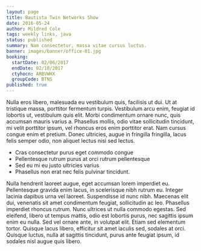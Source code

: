 ```yaml
---
layout: page
title: Bautista Twin Networks Show
date: 2016-05-24
author: Mildred Cole
tags: weekly links, java
status: published
summary: Nam consectetur, massa vitae cursus luctus.
banner: images/banner/office-01.jpg
booking:
  startDate: 02/06/2017
  endDate: 02/10/2017
  ctyhocn: ARBVWHX
  groupCode: BTNS
published: true
---
```

Nulla eros libero, malesuada eu vestibulum quis, facilisis ut dui. Ut at tristique massa, porttitor fermentum turpis. Vestibulum arcu enim, feugiat id lobortis ut, vestibulum quis elit. Morbi condimentum ornare nunc, quis accumsan mauris varius a. Phasellus mollis, odio vitae sollicitudin tincidunt, mi velit porttitor ipsum, vel rhoncus eros enim porttitor erat. Nam cursus congue enim et pretium. Donec ultricies, augue in fringilla fringilla, lacus felis semper odio, non aliquet lectus nisi sed lectus.

* Cras consectetur purus eget commodo congue
* Pellentesque rutrum purus at orci rutrum pellentesque
* Sed eu mi eu justo ultricies varius
* Phasellus non erat nec felis pulvinar tincidunt.

Nulla hendrerit laoreet augue, eget accumsan lorem imperdiet eu. Pellentesque gravida enim lacus, in scelerisque nibh rutrum eu. Integer lacinia dapibus urna vel laoreet. Suspendisse id nunc nibh. Maecenas elit dui, venenatis sit amet condimentum feugiat, sollicitudin ac leo. Phasellus imperdiet rhoncus rutrum. Nunc ultrices ut nulla commodo egestas. Sed eleifend, libero ut tempus mattis, odio est lobortis purus, nec sagittis ipsum enim eu nulla. Sed vel ornare ante, in volutpat elit. Etiam sed elementum tortor. Quisque lacus libero, efficitur sit amet iaculis sed, sodales at orci. Quisque luctus, nulla at sagittis tincidunt, purus ante feugiat ipsum, id sodales nisl augue quis libero.

